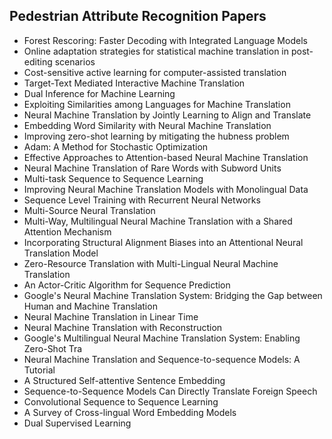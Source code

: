 <h2> Pedestrian Attribute Recognition Papers </h2>

<ul>

     
          
             

 <li><a target="_blank" href="https://github.com/manjunath5496/Pedestrian-Attribute-Recognition-Papers/blob/master/ped(1).pdf" style="text-decoration:none;">Forest Rescoring: Faster Decoding with Integrated Language Models</a></li>

 <li><a target="_blank" href="https://github.com/manjunath5496/Pedestrian-Attribute-Recognition-Papers/blob/master/ped(2).pdf" style="text-decoration:none;">Online adaptation strategies for statistical machine translation in post-editing scenarios</a></li>

<li><a target="_blank" href="https://github.com/manjunath5496/Pedestrian-Attribute-Recognition-Papers/blob/master/ped(3).pdf" style="text-decoration:none;">Cost-sensitive active learning for computer-assisted translation</a></li>
 <li><a target="_blank" href="https://github.com/manjunath5496/Pedestrian-Attribute-Recognition-Papers/blob/master/ped(4).pdf" style="text-decoration:none;">Target-Text Mediated Interactive Machine Translation</a></li>                              
<li><a target="_blank" href="https://github.com/manjunath5496/Pedestrian-Attribute-Recognition-Papers/blob/master/ped(5).pdf" style="text-decoration:none;">Dual Inference for Machine Learning</a></li>
<li><a target="_blank" href="https://github.com/manjunath5496/Pedestrian-Attribute-Recognition-Papers/blob/master/ped(6).pdf" style="text-decoration:none;">Exploiting Similarities among Languages for Machine Translation</a></li>
 <li><a target="_blank" href="https://github.com/manjunath5496/Pedestrian-Attribute-Recognition-Papers/blob/master/ped(7).pdf" style="text-decoration:none;">Neural Machine Translation by Jointly Learning to Align and Translate</a></li>

 <li><a target="_blank" href="https://github.com/manjunath5496/Pedestrian-Attribute-Recognition-Papers/blob/master/ped(8).pdf" style="text-decoration:none;"> Embedding Word Similarity with Neural Machine Translation</a></li>
   <li><a target="_blank" href="https://github.com/manjunath5496/Pedestrian-Attribute-Recognition-Papers/blob/master/ped(9).pdf" style="text-decoration:none;">Improving zero-shot learning by mitigating the hubness problem</a></li>
  
   
 <li><a target="_blank" href="https://github.com/manjunath5496/Pedestrian-Attribute-Recognition-Papers/blob/master/ped(10).pdf" style="text-decoration:none;">Adam: A Method for Stochastic Optimization</a></li>                              
<li><a target="_blank" href="https://github.com/manjunath5496/Pedestrian-Attribute-Recognition-Papers/blob/master/ped(11).pdf" style="text-decoration:none;">Effective Approaches to Attention-based Neural Machine Translation</a></li>
<li><a target="_blank" href="https://github.com/manjunath5496/Pedestrian-Attribute-Recognition-Papers/blob/master/ped(12).pdf" style="text-decoration:none;">Neural Machine Translation of Rare Words with Subword Units</a></li>
<li><a target="_blank" href="https://github.com/manjunath5496/Pedestrian-Attribute-Recognition-Papers/blob/master/ped(13).pdf" style="text-decoration:none;">Multi-task Sequence to Sequence Learning</a></li>

<li><a target="_blank" href="https://github.com/manjunath5496/Pedestrian-Attribute-Recognition-Papers/blob/master/ped(14).pdf" style="text-decoration:none;">Improving Neural Machine Translation Models with Monolingual Data</a></li>
                              
<li><a target="_blank" href="https://github.com/manjunath5496/Pedestrian-Attribute-Recognition-Papers/blob/master/ped(15).pdf" style="text-decoration:none;">Sequence Level Training with Recurrent Neural Networks</a></li>

<li><a target="_blank" href="https://github.com/manjunath5496/Pedestrian-Attribute-Recognition-Papers/blob/master/ped(16).pdf" style="text-decoration:none;">Multi-Source Neural Translation</a></li>

  <li><a target="_blank" href="https://github.com/manjunath5496/Pedestrian-Attribute-Recognition-Papers/blob/master/ped(17).pdf" style="text-decoration:none;">Multi-Way, Multilingual Neural Machine Translation with a Shared Attention Mechanism</a></li>   
  
<li><a target="_blank" href="https://github.com/manjunath5496/Pedestrian-Attribute-Recognition-Papers/blob/master/ped(18).pdf" style="text-decoration:none;">Incorporating Structural Alignment Biases into an Attentional Neural Translation Model</a></li> 

  
<li><a target="_blank" href="https://github.com/manjunath5496/Pedestrian-Attribute-Recognition-Papers/blob/master/ped(19).pdf" style="text-decoration:none;">Zero-Resource Translation with Multi-Lingual Neural Machine Translation</a></li> 

<li><a target="_blank" href="https://github.com/manjunath5496/Pedestrian-Attribute-Recognition-Papers/blob/master/ped(20).pdf" style="text-decoration:none;"> An Actor-Critic Algorithm for Sequence Prediction</a></li>

<li><a target="_blank" href="https://github.com/manjunath5496/Pedestrian-Attribute-Recognition-Papers/blob/master/ped(21).pdf" style="text-decoration:none;">Google's Neural Machine Translation System: Bridging the Gap between Human and Machine Translation</a></li>
<li><a target="_blank" href="https://github.com/manjunath5496/Pedestrian-Attribute-Recognition-Papers/blob/master/ped(22).pdf" style="text-decoration:none;">Neural Machine Translation in Linear Time</a></li> 
 <li><a target="_blank" href="https://github.com/manjunath5496/Pedestrian-Attribute-Recognition-Papers/blob/master/ped(23).pdf" style="text-decoration:none;">Neural Machine Translation with Reconstruction</a></li> 
 

   <li><a target="_blank" href="https://github.com/manjunath5496/Pedestrian-Attribute-Recognition-Papers/blob/master/ped(24).pdf" style="text-decoration:none;">Google's Multilingual Neural Machine Translation System: Enabling Zero-Shot Tra</a></li>
 
   <li><a target="_blank" href="https://github.com/manjunath5496/Pedestrian-Attribute-Recognition-Papers/blob/master/ped(25).pdf" style="text-decoration:none;">Neural Machine Translation and Sequence-to-sequence Models: A Tutorial</a></li>                              
 <li><a target="_blank" href="https://github.com/manjunath5496/Pedestrian-Attribute-Recognition-Papers/blob/master/ped(26).pdf" style="text-decoration:none;">A Structured Self-attentive Sentence Embedding</a></li>
 <li><a target="_blank" href="https://github.com/manjunath5496/Pedestrian-Attribute-Recognition-Papers/blob/master/ped(27).pdf" style="text-decoration:none;">Sequence-to-Sequence Models Can Directly Translate Foreign Speech</a></li>
   
 
   <li><a target="_blank" href="https://github.com/manjunath5496/Pedestrian-Attribute-Recognition-Papers/blob/master/ped(28).pdf" style="text-decoration:none;">Convolutional Sequence to Sequence Learning</a></li>
 
   <li><a target="_blank" href="https://github.com/manjunath5496/Pedestrian-Attribute-Recognition-Papers/blob/master/ped(29).pdf" style="text-decoration:none;">A Survey of Cross-lingual Word Embedding Models</a></li>                              

  <li><a target="_blank" href="https://github.com/manjunath5496/Pedestrian-Attribute-Recognition-Papers/blob/master/ped(30).pdf" style="text-decoration:none;">Dual Supervised Learning</a></li>
 
</ul>
